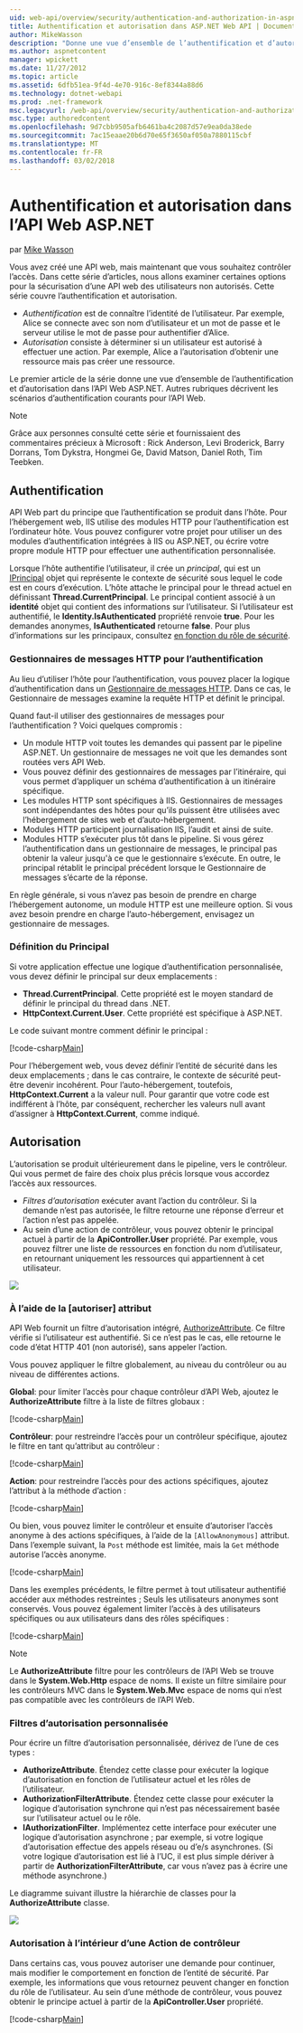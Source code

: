 ```yaml
---
uid: web-api/overview/security/authentication-and-authorization-in-aspnet-web-api
title: Authentification et autorisation dans ASP.NET Web API | Documents Microsoft
author: MikeWasson
description: "Donne une vue d’ensemble de l’authentification et d’autorisation dans l’API Web ASP.NET."
ms.author: aspnetcontent
manager: wpickett
ms.date: 11/27/2012
ms.topic: article
ms.assetid: 6dfb51ea-9f4d-4e70-916c-8ef8344a88d6
ms.technology: dotnet-webapi
ms.prod: .net-framework
msc.legacyurl: /web-api/overview/security/authentication-and-authorization-in-aspnet-web-api
msc.type: authoredcontent
ms.openlocfilehash: 9d7cbb9505afb6461ba4c2087d57e9ea0da38ede
ms.sourcegitcommit: 7ac15eaae20b6d70e65f3650af050a7880115cbf
ms.translationtype: MT
ms.contentlocale: fr-FR
ms.lasthandoff: 03/02/2018
---
```

<a name="authentication-and-authorization-in-aspnet-web-api"></a>Authentification et autorisation dans l’API Web ASP.NET
====================
par [Mike Wasson](https://github.com/MikeWasson)

Vous avez créé une API web, mais maintenant que vous souhaitez contrôler l’accès. Dans cette série d’articles, nous allons examiner certaines options pour la sécurisation d’une API web des utilisateurs non autorisés. Cette série couvre l’authentification et autorisation.

- *Authentification* est de connaître l’identité de l’utilisateur. Par exemple, Alice se connecte avec son nom d’utilisateur et un mot de passe et le serveur utilise le mot de passe pour authentifier d’Alice.
- *Autorisation* consiste à déterminer si un utilisateur est autorisé à effectuer une action. Par exemple, Alice a l’autorisation d’obtenir une ressource mais pas créer une ressource.

Le premier article de la série donne une vue d’ensemble de l’authentification et d’autorisation dans l’API Web ASP.NET. Autres rubriques décrivent les scénarios d’authentification courants pour l’API Web.

> [!NOTE]
> Grâce aux personnes consulté cette série et fournissaient des commentaires précieux à Microsoft : Rick Anderson, Levi Broderick, Barry Dorrans, Tom Dykstra, Hongmei Ge, David Matson, Daniel Roth, Tim Teebken.


## <a name="authentication"></a>Authentification

API Web part du principe que l’authentification se produit dans l’hôte. Pour l’hébergement web, IIS utilise des modules HTTP pour l’authentification est l’ordinateur hôte. Vous pouvez configurer votre projet pour utiliser un des modules d’authentification intégrées à IIS ou ASP.NET, ou écrire votre propre module HTTP pour effectuer une authentification personnalisée.

Lorsque l’hôte authentifie l’utilisateur, il crée un *principal*, qui est un [IPrincipal](https://msdn.microsoft.com/library/System.Security.Principal.IPrincipal.aspx) objet qui représente le contexte de sécurité sous lequel le code est en cours d’exécution. L’hôte attache le principal pour le thread actuel en définissant **Thread.CurrentPrincipal**. Le principal contient associé à un **identité** objet qui contient des informations sur l’utilisateur. Si l’utilisateur est authentifié, le **Identity.IsAuthenticated** propriété renvoie **true**. Pour les demandes anonymes, **IsAuthenticated** retourne **false**. Pour plus d’informations sur les principaux, consultez [en fonction du rôle de sécurité](https://msdn.microsoft.com/library/shz8h065.aspx).

### <a name="http-message-handlers-for-authentication"></a>Gestionnaires de messages HTTP pour l’authentification

Au lieu d’utiliser l’hôte pour l’authentification, vous pouvez placer la logique d’authentification dans un [Gestionnaire de messages HTTP](../advanced/http-message-handlers.md). Dans ce cas, le Gestionnaire de messages examine la requête HTTP et définit le principal.

Quand faut-il utiliser des gestionnaires de messages pour l’authentification ? Voici quelques compromis :

- Un module HTTP voit toutes les demandes qui passent par le pipeline ASP.NET. Un gestionnaire de messages ne voit que les demandes sont routées vers API Web.
- Vous pouvez définir des gestionnaires de messages par l’itinéraire, qui vous permet d’appliquer un schéma d’authentification à un itinéraire spécifique.
- Les modules HTTP sont spécifiques à IIS. Gestionnaires de messages sont indépendantes des hôtes pour qu’ils puissent être utilisées avec l’hébergement de sites web et d’auto-hébergement.
- Modules HTTP participent journalisation IIS, l’audit et ainsi de suite.
- Modules HTTP s’exécuter plus tôt dans le pipeline. Si vous gérez l’authentification dans un gestionnaire de messages, le principal pas obtenir la valeur jusqu'à ce que le gestionnaire s’exécute. En outre, le principal rétablit le principal précédent lorsque le Gestionnaire de messages s’écarte de la réponse.

En règle générale, si vous n’avez pas besoin de prendre en charge l’hébergement autonome, un module HTTP est une meilleure option. Si vous avez besoin prendre en charge l’auto-hébergement, envisagez un gestionnaire de messages.

### <a name="setting-the-principal"></a>Définition du Principal

Si votre application effectue une logique d’authentification personnalisée, vous devez définir le principal sur deux emplacements :

- **Thread.CurrentPrincipal**. Cette propriété est le moyen standard de définir le principal du thread dans .NET.
- **HttpContext.Current.User**. Cette propriété est spécifique à ASP.NET.

Le code suivant montre comment définir le principal :

[!code-csharp[Main](authentication-and-authorization-in-aspnet-web-api/samples/sample1.cs)]

Pour l’hébergement web, vous devez définir l’entité de sécurité dans les deux emplacements ; dans le cas contraire, le contexte de sécurité peut-être devenir incohérent. Pour l’auto-hébergement, toutefois, **HttpContext.Current** a la valeur null. Pour garantir que votre code est indifférent à l’hôte, par conséquent, rechercher les valeurs null avant d’assigner à **HttpContext.Current**, comme indiqué.

## <a name="authorization"></a>Autorisation

L’autorisation se produit ultérieurement dans le pipeline, vers le contrôleur. Qui vous permet de faire des choix plus précis lorsque vous accordez l’accès aux ressources.

- *Filtres d’autorisation* exécuter avant l’action du contrôleur. Si la demande n’est pas autorisée, le filtre retourne une réponse d’erreur et l’action n’est pas appelée.
- Au sein d’une action de contrôleur, vous pouvez obtenir le principal actuel à partir de la **ApiController.User** propriété. Par exemple, vous pouvez filtrer une liste de ressources en fonction du nom d’utilisateur, en retournant uniquement les ressources qui appartiennent à cet utilisateur.

![](authentication-and-authorization-in-aspnet-web-api/_static/image1.png)

<a id="auth3"></a>
### <a name="using-the-authorize-attribute"></a>À l’aide de la [autoriser] attribut

API Web fournit un filtre d’autorisation intégré, [AuthorizeAttribute](https://msdn.microsoft.com/library/system.web.http.authorizeattribute.aspx). Ce filtre vérifie si l’utilisateur est authentifié. Si ce n’est pas le cas, elle retourne le code d’état HTTP 401 (non autorisé), sans appeler l’action.

Vous pouvez appliquer le filtre globalement, au niveau du contrôleur ou au niveau de différentes actions.

**Global**: pour limiter l’accès pour chaque contrôleur d’API Web, ajoutez le **AuthorizeAttribute** filtre à la liste de filtres globaux :

[!code-csharp[Main](authentication-and-authorization-in-aspnet-web-api/samples/sample2.cs)]

**Contrôleur**: pour restreindre l’accès pour un contrôleur spécifique, ajoutez le filtre en tant qu’attribut au contrôleur :

[!code-csharp[Main](authentication-and-authorization-in-aspnet-web-api/samples/sample3.cs)]

**Action**: pour restreindre l’accès pour des actions spécifiques, ajoutez l’attribut à la méthode d’action :

[!code-csharp[Main](authentication-and-authorization-in-aspnet-web-api/samples/sample4.cs)]

Ou bien, vous pouvez limiter le contrôleur et ensuite d’autoriser l’accès anonyme à des actions spécifiques, à l’aide de la `[AllowAnonymous]` attribut. Dans l’exemple suivant, la `Post` méthode est limitée, mais la `Get` méthode autorise l’accès anonyme.

[!code-csharp[Main](authentication-and-authorization-in-aspnet-web-api/samples/sample5.cs)]

Dans les exemples précédents, le filtre permet à tout utilisateur authentifié accéder aux méthodes restreintes ; Seuls les utilisateurs anonymes sont conservés. Vous pouvez également limiter l’accès à des utilisateurs spécifiques ou aux utilisateurs dans des rôles spécifiques :

[!code-csharp[Main](authentication-and-authorization-in-aspnet-web-api/samples/sample6.cs)]

> [!NOTE]
> Le **AuthorizeAttribute** filtre pour les contrôleurs de l’API Web se trouve dans le **System.Web.Http** espace de noms. Il existe un filtre similaire pour les contrôleurs MVC dans le **System.Web.Mvc** espace de noms qui n’est pas compatible avec les contrôleurs de l’API Web.


### <a name="custom-authorization-filters"></a>Filtres d’autorisation personnalisée

Pour écrire un filtre d’autorisation personnalisée, dérivez de l’une de ces types :

- **AuthorizeAttribute**. Étendez cette classe pour exécuter la logique d’autorisation en fonction de l’utilisateur actuel et les rôles de l’utilisateur.
- **AuthorizationFilterAttribute**. Étendez cette classe pour exécuter la logique d’autorisation synchrone qui n’est pas nécessairement basée sur l’utilisateur actuel ou le rôle.
- **IAuthorizationFilter**. Implémentez cette interface pour exécuter une logique d’autorisation asynchrone ; par exemple, si votre logique d’autorisation effectue des appels réseau ou d’e/s asynchrones. (Si votre logique d’autorisation est lié à l’UC, il est plus simple dériver à partir de **AuthorizationFilterAttribute**, car vous n’avez pas à écrire une méthode asynchrone.)

Le diagramme suivant illustre la hiérarchie de classes pour la **AuthorizeAttribute** classe.

![](authentication-and-authorization-in-aspnet-web-api/_static/image2.png)

### <a name="authorization-inside-a-controller-action"></a>Autorisation à l’intérieur d’une Action de contrôleur

Dans certains cas, vous pouvez autoriser une demande pour continuer, mais modifier le comportement en fonction de l’entité de sécurité. Par exemple, les informations que vous retournez peuvent changer en fonction du rôle de l’utilisateur. Au sein d’une méthode de contrôleur, vous pouvez obtenir le principe actuel à partir de la **ApiController.User** propriété.

[!code-csharp[Main](authentication-and-authorization-in-aspnet-web-api/samples/sample7.cs)]
